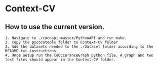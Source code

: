 # Context-CV
## How to use the current version.
    1. Navigate to ./cocoapi-master/PythonAPI and run make.
    2. copy the pycocotools folder to Context-CV folder
    3. Add the datasets needed to the ./Dataset folder according to the README.txt instructions.
    4. Once setup run the CoOccuranceGraph python file. A graph and two text files should appear in the Context-CV folder.
